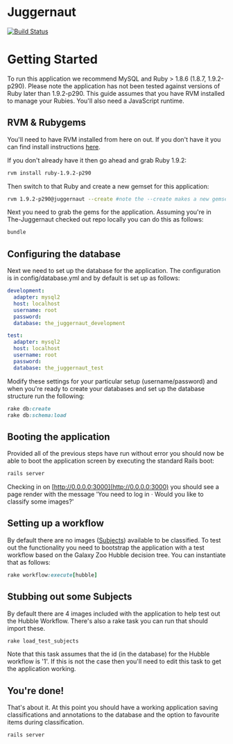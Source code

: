 Juggernaut
================

[![Build Status](https://travis-ci.org/zooniverse/The-Juggernaut.png)](https://travis-ci.org/zooniverse/The-Juggernaut)

# Getting Started

To run this application we recommend MySQL and Ruby > 1.8.6 (1.8.7, 1.9.2-p290). Please note the application has not been tested against versions of Ruby later than 1.9.2-p290. This guide assumes that you have RVM installed to manage your Rubies. You'll also need a JavaScript runtime.

## RVM & Rubygems

You'll need to have RVM installed from here on out. If you don't have it you can find install instructions [here](https://rvm.io/).

If you don't already have it then go ahead and grab Ruby 1.9.2:

```bash
rvm install ruby-1.9.2-p290
```

Then switch to that Ruby and create a new gemset for this application:

```bash
rvm 1.9.2-p290@juggernaut --create #note the --create makes a new gemset if you don't already have one.
```

Next you need to grab the gems for the application. Assuming you're in The-Juggernaut checked out repo locally you can do this as follows:

```bash
bundle
```

## Configuring the database

Next we need to set up the database for the application. The configuration is in config/database.yml and by default is set up as follows:

```yaml
development:
  adapter: mysql2
  host: localhost
  username: root
  password: 
  database: the_juggernaut_development

test:
  adapter: mysql2
  host: localhost
  username: root
  password: 
  database: the_juggernaut_test
```

Modify these settings for your particular setup (username/password) and when you're ready to create your databases and set up the database structure run the following:

```ruby
rake db:create
rake db:schema:load
```

## Booting the application

Provided all of the previous steps have run without error you should now be able to boot the application screen by executing the standard Rails boot:

```ruby
rails server
```

Checking in on [http://0.0.0.0:3000](http://0.0.0.0:3000) you should see a page render with the message 'You need to log in · Would you like to classify some images?'

## Setting up a workflow

By default there are no images ([Subjects](https://github.com/zooniverse/The-Juggernaut/blob/master/app/models/subject.rb)) available to be classified. To test out the functionality you need to bootstrap the application with a test workflow based on the Galaxy Zoo Hubble decision tree. You can instantiate that as follows:

```ruby
rake workflow:execute[hubble]
```

## Stubbing out some Subjects

By default there are 4 images included with the application to help test out the Hubble Workflow. There's also a rake task you can run that should import these.

```ruby
rake load_test_subjects
```

Note that this task assumes that the id (in the database) for the Hubble workflow is '1'. If this is not the case then you'll need to edit this task to get the application working.


## You're done!

That's about it. At this point you should have a working application saving classifications and annotations to the database and the option to favourite items during classification.

```ruby
rails server
```
